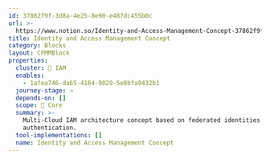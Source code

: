 ```yaml
---
id: 37862f9f-3d8a-4e25-8e90-e487dc455b0c
url: >-
  https://www.notion.so/Identity-and-Access-Management-Concept-37862f9f3d8a4e258e90e487dc455b0c
title: Identity and Access Management Concept
category: Blocks
layout: CFMMBlock
properties:
  cluster: 🔐 IAM
  enables:
    - 1afea746-da65-4164-9029-5e0bfa9432b1
  journey-stage: ⭐️
  depends-on: []
  scope: 🏢 Core
  summary: >-
    Multi-Cloud IAM architecture concept based on federated identities and
    authentication.
  tool-implementations: []
  name: Identity and Access Management Concept
---
```


